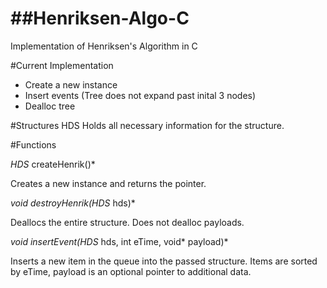 ##Henriksen-Algo-C
================

Implementation of Henriksen's Algorithm in C

#Current Implementation
- Create a new instance
- Insert events (Tree does not expand past inital 3 nodes)
- Dealloc tree

#Structures
HDS
  Holds all necessary information for the structure.
  
#Functions

*HDS* createHenrik()*

Creates a new instance and returns the pointer.

*void destroyHenrik(HDS* hds)*

Deallocs the entire structure. Does not dealloc payloads.


*void insertEvent(HDS* hds, int eTime, void* payload)*

Inserts a new item in the queue into the passed structure. Items are sorted by eTime, payload is an optional pointer to additional data.
  
